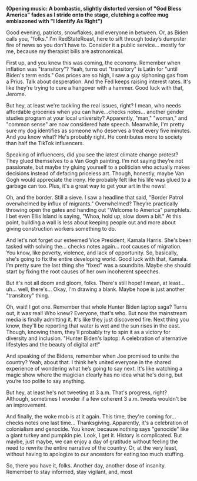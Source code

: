 **(Opening music: A bombastic, slightly distorted version of "God Bless America" fades as I stride onto the stage, clutching a coffee mug emblazoned with "I Identify As Right")**

Good evening, patriots, snowflakes, and everyone in between. Or, as Biden calls you, "folks." I'm RedStateRoast, here to sift through today’s dumpster fire of news so you don't have to. Consider it a public service… mostly for me, because my therapist bills are astronomical.

First up, and you knew this was coming, the economy. Remember when inflation was "transitory"? Yeah, turns out "transitory" is Latin for "until Biden's term ends." Gas prices are so high, I saw a guy siphoning gas from a Prius. Talk about desperation. And the Fed keeps raising interest rates. It's like they're trying to cure a hangover with a hammer. Good luck with that, Jerome.

But hey, at least we're tackling the real issues, right? I mean, who needs affordable groceries when you can have…checks notes… another gender studies program at your local university? Apparently, "man," "woman," and "common sense" are now considered hate speech. Meanwhile, I'm pretty sure my dog identifies as someone who deserves a treat every five minutes. And you know what? He's probably right. He contributes more to society than half the TikTok influencers.

Speaking of influencers, did you see the latest climate change protest? They glued themselves to a Van Gogh painting. I’m not saying they’re not passionate, but maybe try gluing yourself to a politician who actually makes decisions instead of defacing priceless art. Though, honestly, maybe Van Gogh would appreciate the irony. He probably felt like his life was glued to a garbage can too. Plus, it's a great way to get your art in the news!

Oh, and the border. Still a sieve. I saw a headline that said, "Border Patrol overwhelmed by influx of migrants." Overwhelmed? They’re practically throwing open the gates and handing out "Welcome to America" pamphlets. I bet even Ellis Island is saying, "Whoa, hold up, slow down a bit." At this point, building a wall is less about keeping people out and more about giving construction workers something to do.

And let's not forget our esteemed Vice President, Kamala Harris. She's been tasked with solving the… checks notes again… root causes of migration. You know, like poverty, violence, and lack of opportunity. So, basically, she's going to fix the entire developing world. Good luck with that, Kamala. I’m pretty sure the last thing she “fixed” was a soundbite. Maybe she should start by fixing the root causes of her own incoherent speeches.

But it's not all doom and gloom, folks. There's still hope! I mean, at least… uh… well, there's… Okay, I'm drawing a blank. Maybe hope is just another "transitory" thing.

Oh, wait! I got one. Remember that whole Hunter Biden laptop saga? Turns out, it was real! Who knew? Everyone, that's who. But now the mainstream media is finally admitting it. It's like they just discovered fire. Next thing you know, they'll be reporting that water is wet and the sun rises in the east. Though, knowing them, they'll probably try to spin it as a victory for diversity and inclusion. "Hunter Biden's laptop: A celebration of alternative lifestyles and the beauty of digital art!"

And speaking of the Bidens, remember when Joe promised to unite the country? Yeah, about that. I think he’s united everyone in the shared experience of wondering what he’s going to say next. It's like watching a magic show where the magician clearly has no idea what he's doing, but you’re too polite to say anything.

But hey, at least he's not tweeting at 3 a.m. That's progress, right? Although, sometimes I wonder if a few coherent 3 a.m. tweets wouldn't be an improvement.

And finally, the woke mob is at it again. This time, they're coming for…checks notes one last time… Thanksgiving. Apparently, it's a celebration of colonialism and genocide. You know, because nothing says "genocide" like a giant turkey and pumpkin pie. Look, I get it. History is complicated. But maybe, just maybe, we can enjoy a day of gratitude without feeling the need to rewrite the entire narrative of the country. Or, at the very least, without having to apologize to our ancestors for eating too much stuffing.

So, there you have it, folks. Another day, another dose of insanity. Remember to stay informed, stay vigilant, and, most